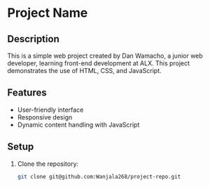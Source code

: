 # Project Name

## Description
This is a simple web project created by Dan Wamacho, a junior web developer, learning front-end development at ALX. This project demonstrates the use of HTML, CSS, and JavaScript.

## Features
- User-friendly interface
- Responsive design
- Dynamic content handling with JavaScript

## Setup
1. Clone the repository: 
   ```bash
   git clone git@github.com:Wanjala268/project-repo.git
